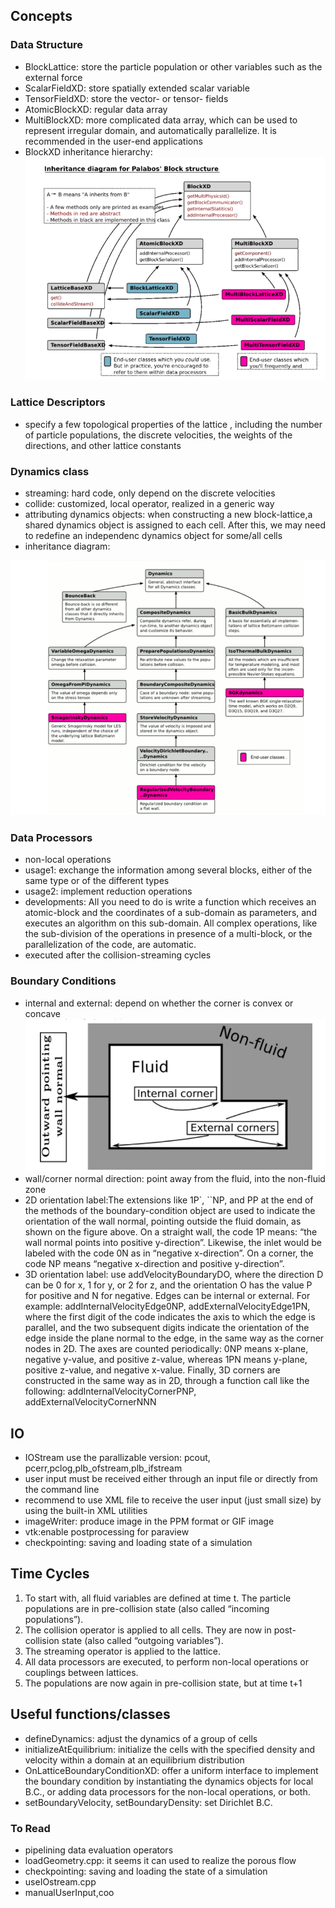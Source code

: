 ## Concepts

### Data Structure

- BlockLattice: store the particle population or other variables such as the external force
- ScalarFieldXD: store spatially extended scalar variable
- TensorFieldXD: store the vector- or tensor- fields
- AtomicBlockXD: regular data array
- MultiBlockXD: more complicated data array, which can be used to represent irregular domain, and automatically parallelize. It is recommended in the user-end applications
- BlockXD inheritance hierarchy:
  ![](images/progamming_guide_2020-10-12-21-53-15.png)

### Lattice Descriptors

- specify a few topological properties of the lattice , including the number of particle populations, the discrete velocities, the weights of the directions, and other
  lattice constants

### Dynamics class

- streaming: hard code, only depend on the discrete velocities
- collide: customized, local operator, realized in a generic way
- attributing dynamics objects: when constructing a new block-lattice,a shared dynamics object is assigned to each cell. After this, we may need to redefine an independenc dynamics object for some/all cells
- inheritance diagram:

![](images/progamming_guide_2020-10-12-22-20-52.png)

### Data Processors

- non-local operations
- usage1: exchange the information among several blocks, either of the same type or of the different types
- usage2: implement reduction operations
- developments: All you need to do is write a function which receives an
  atomic-block and the coordinates of a sub-domain as parameters, and executes an algorithm on this sub-domain. All
  complex operations, like the sub-division of the operations in presence of a multi-block, or the parallelization of the code, are automatic.
- executed after the collision-streaming cycles

### Boundary Conditions

- internal and external: depend on whether the corner is convex or concave
  ![Sketch of internal and external corners and the normal direction](images/progamming_guide_2020-10-13-10-13-18.png)
- wall/corner normal direction: point away from the fluid, into the non-fluid zone
- 2D orientation label:The extensions like 1P`, ``NP, and PP at the end of the methods of the boundary-condition object are used to indicate the orientation of the wall normal, pointing outside the fluid domain, as shown on the figure above. On a straight wall, the code 1P means: “the wall normal points into positive y-direction”. Likewise, the inlet would be labeled with the code 0N as in “negative x-direction”. On a corner, the code NP means “negative x-direction and positive y-direction”.
- 3D orientation label: use addVelocityBoundaryDO, where the direction D can be 0 for x, 1 for y, or 2 for z, and the orientation O has the value P for positive and N for
  negative. Edges can be internal or external. For example: addInternalVelocityEdge0NP, addExternalVelocityEdge1PN, where the first digit of the code indicates the axis to which the edge is parallel, and the two subsequent digits indicate the orientation of the edge inside the plane normal to the edge, in the same way as the corner nodes in 2D. The axes
  are counted periodically: 0NP means x-plane, negative y-value, and positive z-value, whereas 1PN means y-plane, positive z-value, and negative x-value. Finally, 3D corners are constructed in the same way as in 2D, through a function call like the following: addInternalVelocityCornerPNP, addExternalVelocityCornerNNN

## IO

- IOStream use the parallizable version: pcout, pcerr,pclog,plb_ofstream,plb_ifstream
- user input must be received either through an input file or directly from the command line
- recommend to use XML file to receive the user input (just small size) by using the built-in XML utilities
- imageWriter: produce image in the PPM format or GIF image
- vtk:enable postprocessing for paraview
- checkpointing: saving and loading state of a simulation

## Time Cycles

1. To start with, all fluid variables are defined at time t. The particle populations are in pre-collision state (also called “incoming populations”).
2. The collision operator is applied to all cells. They are now in post-collision state (also called “outgoing variables”).
3. The streaming operator is applied to the lattice.
4. All data processors are executed, to perform non-local operations or couplings between lattices.
5. The populations are now again in pre-collision state, but at time t+1

## Useful functions/classes

- defineDynamics: adjust the dynamics of a group of cells
- initializeAtEquilibrium: initialize the cells with the specified density and velocity within a domain at an equilibrium distribution
- OnLatticeBoundaryConditionXD: offer a uniform interface to implement the boundary condition by instantiating the dynamics objects for local B.C., or adding data processors for the non-local operations, or both.
- setBoundaryVelocity, setBoundaryDensity: set Dirichlet B.C.

### To Read

- pipelining data evaluation operators
- loadGeometry.cpp: it seems it can used to realize the porous flow
- checkpointing: saving and loading the state of a simulation
- useIOstream.cpp
- manualUserInput,coo
